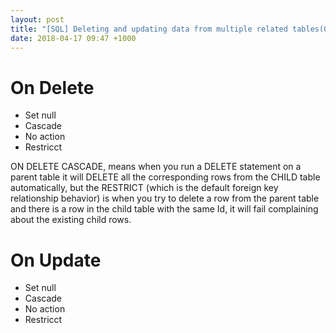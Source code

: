 ```yaml
---
layout: post
title: "[SQL] Deleting and updating data from multiple related tables(On Delete)"
date: 2018-04-17 09:47 +1000
---
```


# On Delete
 - Set null
 - Cascade
 - No action
 - Restricct

ON DELETE CASCADE, means when you run a DELETE statement on a parent table it will DELETE all the corresponding rows from the CHILD table automatically, but the RESTRICT (which is the default foreign key relationship behavior) is when you try to delete a row from the parent table and there is a row in the child table with the same Id, it will fail complaining about the existing child rows.


# On Update
 - Set null
 - Cascade
 - No action
 - Restricct
